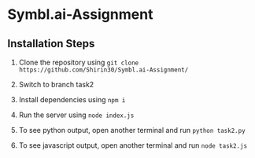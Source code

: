 # Symbl.ai-Assignment

## Installation Steps

1. Clone the repository using `git clone https://github.com/Shirin30/Symbl.ai-Assignment/`

2. Switch to branch task2

3. Install dependencies using `npm i`

4. Run the server using `node index.js`

5. To see python output, open another terminal and run `python task2.py`

6. To see javascript output, open another terminal and run `node task2.js`

